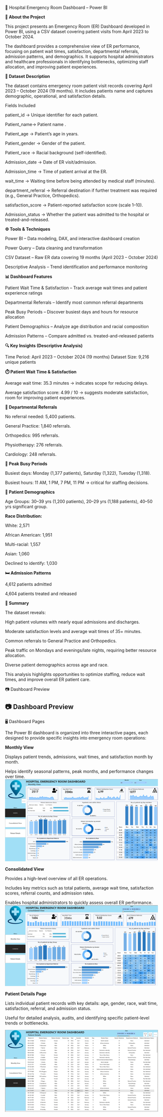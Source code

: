 🏥 Hospital Emergency Room Dashboard – Power BI


**📌 About the Project**

This project presents an Emergency Room (ER) Dashboard developed in Power BI, using a CSV dataset covering patient visits from April 2023 to October 2024.

The dashboard provides a comprehensive view of ER performance, focusing on patient wait times, satisfaction, departmental referrals, admission patterns, and demographics. It supports hospital administrators and healthcare professionals in identifying bottlenecks, optimizing staff allocation, and improving patient experiences.

**📂 Dataset Description**

The dataset contains emergency room patient visit records covering April 2023 – October 2024 (19 months). It includes  patients name and captures demographic, operational, and satisfaction details.

Fields Included

patient_id → Unique identifier for each patient.

Patient_name→ Patient name .

Patient_age → Patient’s age in years.

Patient_gender → Gender of the patient.

Patient_race → Racial background (self-identified).

Admission_date → Date of ER visit/admission.

Admission_time → Time of patient arrival at the ER.

wait_time → Waiting time before being attended by medical staff (minutes).

department_referral → Referral destination if further treatment was required (e.g., General Practice, Orthopedics).

satisfaction_score → Patient-reported satisfaction score (scale 1–10).

Admission_status → Whether the patient was admitted to the hospital or treated-and-released.

**⚙️ Tools & Techniques**

Power BI – Data modeling, DAX, and interactive dashboard creation

Power Query – Data cleaning and transformation

CSV Dataset – Raw ER data covering 19 months (April 2023 – October 2024)

Descriptive Analysis – Trend identification and performance monitoring

**📊 Dashboard Features**

Patient Wait Time & Satisfaction – Track average wait times and patient experience ratings

Departmental Referrals – Identify most common referral departments

Peak Busy Periods – Discover busiest days and hours for resource allocation

Patient Demographics – Analyze age distribution and racial composition

Admission Patterns – Compare admitted vs. treated-and-released patients

**🔍 Key Insights (Descriptive Analysis)**

Time Period: April 2023 – October 2024 (19 months)
Dataset Size: 9,216 unique patients

**⏱️ Patient Wait Time & Satisfaction**

Average wait time: 35.3 minutes → indicates scope for reducing delays.

Average satisfaction score: 4.99 / 10 → suggests moderate satisfaction, room for improving patient experiences.

**🏥 Departmental Referrals**

No referral needed: 5,400 patients.

General Practice: 1,840 referrals.

Orthopedics: 995 referrals.

Physiotherapy: 276 referrals.

Cardiology: 248 referrals.

**📅 Peak Busy Periods**

Busiest days: Monday (1,377 patients), Saturday (1,322), Tuesday (1,318).

Busiest hours: 11 AM, 1 PM, 7 PM, 11 PM → critical for staffing decisions.

**👥 Patient Demographics**

Age Groups: 30–39 yrs (1,200 patients), 20–29 yrs (1,188 patients), 40–50 yrs significant group.

**Race Distribution:**

White: 2,571

African American: 1,951

Multi-racial: 1,557

Asian: 1,060

Declined to identify: 1,030

**🛏️ Admission Patterns**

4,612 patients admitted

4,604 patients treated and released

**📝 Summary**

The dataset reveals:

High patient volumes with nearly equal admissions and discharges.

Moderate satisfaction levels and average wait times of 35+ minutes.

Common referrals to General Practice and Orthopedics.

Peak traffic on Mondays and evenings/late nights, requiring better resource allocation.

Diverse patient demographics across age and race.

This analysis highlights opportunities to optimize staffing, reduce wait times, and improve overall ER patient care.

📷 Dashboard Preview

## 📷 Dashboard Preview  
🖥️ Dashboard Pages

The Power BI dashboard is organized into three interactive pages, each designed to provide specific insights into emergency room operations:

**Monthly View**

Displays patient trends, admissions, wait times, and satisfaction month by month.

Helps identify seasonal patterns, peak months, and performance changes over time.
![Monthly View](images/monthly.png)

**Consolidated View**

Provides a high-level overview of all ER operations.

Includes key metrics such as total patients, average wait time, satisfaction scores, referral counts, and admission rates.

Enables hospital administrators to quickly assess overall ER performance.
![Consolidated View](images/consolidated.png)

**Patient Details Page**

Lists individual patient records with key details: age, gender, race, wait time, satisfaction, referral, and admission status.

Useful for detailed analysis, audits, and identifying specific patient-level trends or bottlenecks.

![Patient Details Page](images/patient.png)
